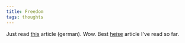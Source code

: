 ```yaml
---
title: Freedom
tags: thoughts
---
```


Just read <a href="http://www.heise.de/tr/artikel/60752/">this</a> article (german). Wow. Best <a href="http://www.heise.de/">heise</a> article I've read so far.
